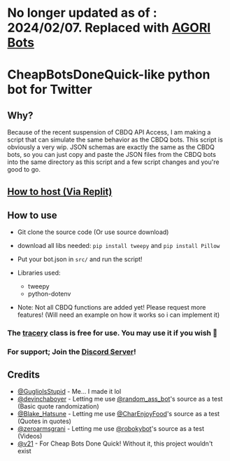 # No longer updated as of : 2024/02/07. Replaced with [AGORI Bots](https://bots.agori.dev)

# CheapBotsDoneQuick-like python bot for Twitter

## Why? 

Because of the recent suspension of CBDQ API Access, I am making a script that can simulate the same behavior as the CBDQ bots. This script is obviously a very wip. JSON schemas are exactly the same as the CBDQ bots, so you can just copy and paste the JSON files from the CBDQ bots into the same directory as this script and a few script changes and you're good to go.

## [How to host (Via Replit)](host.md)

## How to use
- Git clone the source code (Or use source download)
- download all libs needed: `pip install tweepy` and `pip install Pillow`
- Put your bot.json in `src/` and run the script!

- Libraries used:
    - tweepy
    - python-dotenv

- Note: Not all CBDQ functions are added yet! Please request more features! (Will need an example on how it works so i can implement it)

### The [tracery](src/tracery.py) class is free for use. You may use it if you wish 🙂

### For support; Join the [Discord Server](https://discord.com/invite/ehY5gMMPW8)!

## Credits
- [@GuglioIsStupid](https://twitter.com/GuglioIs2Stupid) - Me... I made it lol
- [@devinchaboyer](https://twitter.com/devinchaboyer) - Letting me use [@random_ass_bot](https://twitter.com/random_ass_bot)'s source as a test (Basic quote randomization)
- [@Blake_Hatsune](https://twitter.com/Blake_Hatsune) - Letting me use [@CharEnjoyFood](https://twitter.com/CharEnjoyFood)'s source as a test (Quotes in quotes)
- [@zeroarmsgrani](https://twitter.com/zeroarmsgrani) - Letting me use [@robokybot](https://twitter.com/robokybot)'s source as a test (Videos)
- [@v21](https://twitter.com/v21) - For Cheap Bots Done Quick! Without it, this project wouldn't exist
